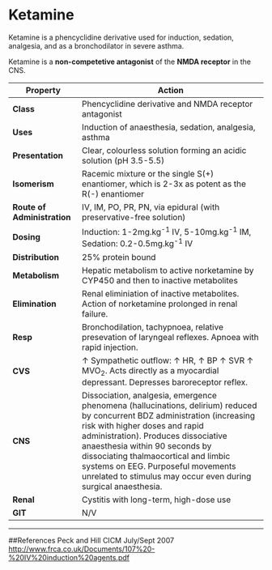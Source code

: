 # Ketamine

Ketamine is a phencyclidine derivative used for induction, sedation, analgesia, and as a bronchodilator in severe asthma.

Ketamine is a **non-competetive antagonist** of the **NMDA receptor** in the CNS. 

|Property|Action|
|--|--|
|**Class**|Phencyclidine derivative and NMDA receptor antagonist|
|**Uses**|Induction of anaesthesia, sedation, analgesia, asthma|
|**Presentation**| Clear, colourless solution forming an acidic solution (pH 3.5-5.5)|
|**Isomerism**| Racemic mixture or the single S(+) enantiomer, which is 2-3x as potent as the R(-) enantiomer|
|**Route of Administration**|IV, IM, PO, PR, PN, via epidural (with preservative-free solution)|
|**Dosing**|Induction: 1-2mg.kg<sup>-1</sup> IV, 5-10mg.kg<sup>-1</sup> IM, Sedation: 0.2-0.5mg.kg<sup>-1</sup> IV|
|**Distribution**|25% protein bound|
|**Metabolism**| Hepatic metabolism to active norketamine by CYP450 and then to inactive metabolites|
|**Elimination**|Renal eliminiation of inactive metabolites. Action of norketamine prolonged in renal failure.|
|**Resp**|Bronchodilation, tachypnoea, relative presevation of laryngeal reflexes. Apnoea with rapid injection.|
|**CVS**|↑ Sympathetic outflow: ↑ HR, ↑ BP ↑ SVR ↑ MVO<sub>2</sub>. Acts directly as a myocardial depressant. Depresses baroreceptor reflex.|
|**CNS**|Dissociation, analgesia, emergence phenomena (hallucinations, delirium) reduced by concurrent BDZ administration (increasing risk with higher doses and rapid administration). Produces dissociative anaesthesia within 90 seconds by dissociating thalmaocortical and limbic systems on EEG. Purposeful movements unrelated to stimulus may occur even during surgical anaesthesia.|
|**Renal**|Cystitis with long-term, high-dose use|
|**GIT**|N/V|


---
##References
Peck and Hill
CICM July/Sept 2007
http://www.frca.co.uk/Documents/107%20-%20IV%20induction%20agents.pdf